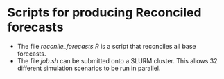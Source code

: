 # Scripts for producing Reconciled forecasts

- The file *reconile_forecasts.R* is a script that reconciles all base forecasts.
- The file *job.sh* can be submitted onto a SLURM cluster.  This allows 32 different simulation scenarios to be run in parallel.


